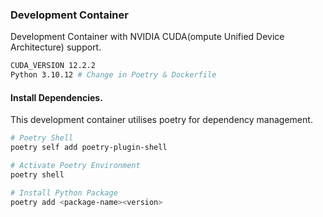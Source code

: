 ### Development Container
Development Container with NVIDIA CUDA(ompute Unified Device Architecture) support.
```bash
CUDA_VERSION 12.2.2
Python 3.10.12 # Change in Poetry & Dockerfile
```

#### Install Dependencies.
This development container utilises poetry for dependency management.

```bash
# Poetry Shell
poetry self add poetry-plugin-shell

# Activate Poetry Environment
poetry shell

# Install Python Package
poetry add <package-name><version>
```

